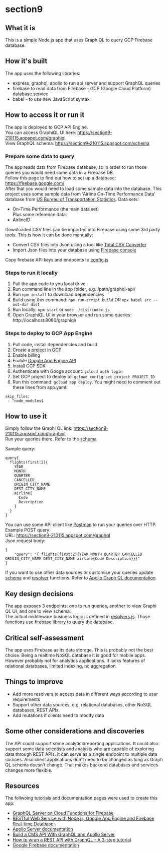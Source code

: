 # section9

## What it is
This is a simple Node.js app that uses Graph QL to query GCP Firebase database.  

## How it's built
The app uses the following libraries:  
- express, graphql, apollo to run api server and support GraphQL queries
- firebase to read data from Firebase - GCP (Google Cloud Platform) database service
- babel - to use new JavaScript syntax

## How to access it or run it
The app is deployed to GCP API Engine.  
You can access GraphiQL UI here: https://section9-210115.appspot.com/graphiql  
View GraphQL schema: https://section9-210115.appspot.com/schema

### Prepare some data to query
The app reads data from Firebase database, so in order to run those queries you would need some data in a Firebase DB.  
Follow this page to find out how to set up a database: https://firebase.google.com/  
After that you would need to load some sample data into the database. This project uses some sample data from 'Airline On-Time Performance Data' database from [US Bureau of Transportation Statistics](https://www.transtats.bts.gov/Tables.asp?DB_ID=120). Data sets:  
- On-Time Performance (the main data set)  
Plus some reference data:
- AirlineID

Downloaded CSV files can be imported into Firebase using some 3rd party tools. This is how it can be done manually:  
- Convert CSV files into Json using a tool like [Total CSV Converter](https://www.coolutils.com/TotalCSVConverter)
- Import Json files into your database using [Firebase console](https://support.google.com/firebase/answer/6386780?hl=en)

Copy firebase API keys and endpoints to [config.js](graphql-api/src/config.js)  


### Steps to run it locally
1. Pull the app code to you local drive
2. Run command line in the app folder, e.g. /path/graphql-api/
3. Run `npm install` to download dependencies
4. Build using this command: `npm run-script build` OR `npx babel src --out-dir dist`
5. Run locally: `npm start` or `node ./dist/index.js`
6. Open GraphiQL UI in your browser and run some queries: http://localhost:8080/graphiql/

### Steps to deploy to GCP App Engine
1. Pull code, install dependencies and build
2. Create a [project in GCP](https://cloud.google.com/resource-manager/docs/creating-managing-projects)
3. Enable billing
4. Enable [Google App Engine API](https://support.google.com/cloud/answer/6158841?hl=en)
5. Install GCP SDK
6. Authenticate with Googe account: `gcloud auth login`
7. Set GCP project to deploy to: `gcloud config set project PROJECT_ID`
8. Run this command: `gcloud app deploy`. You might need to comment out these lines from app.yaml:
```
skip_files:
 - ^node_modules$
```


## How to use it
Simply follow the Graphi QL link: https://section9-210115.appspot.com/graphiql  
Run your queries there. Refer to the [schema](https://section9-210115.appspot.com/schema)
  
Sample query:  
```
query{
  flights(first:2){
    YEAR
    MONTH
    QUARTER
    CANCELLED
    ORIGIN_CITY_NAME
    DEST_CITY_NAME
    airline{
      Code
      Description
    }
  }
}
```

You can use some API client like [Postman](https://www.getpostman.com/) to run your queries over HTTP. Example POST query:  
URL: https://section9-210115.appspot.com/graphql  
Json request body:
```
{
	"query": "{ flights(first:2){YEAR MONTH QUARTER CANCELLED ORIGIN_CITY_NAME DEST_CITY_NAME airline{Code Description}}}"
}
```  

If you want to use other data sources or customise your queries update [schema](/graphql-api/src/data/schema.js) and [resolver](/graphql-api/src/data/resolvers.js) functions. Refer to [Apollo Graph QL documentation](https://www.apollographql.com/docs/graphql-tools/generate-schema.html).  

## Key design decisions
The app exposes 3 endpoints: one to run queries, another to view Graphi QL UI, and one to view schema.  
The actual middleware business logic is defined in [resolvers.js](/graphql-api/src/data/resolvers.js). Those functions use firebase library to query the database.

## Critical self-assessment
The app uses Firebase as its data storage. This is probably not the best choise. Being a realtime NoSQL database it is good for mobile apps. However probably not for analytics applications. It lacks features of relational databases, limited indexing, no aggregation.

## Things to improve
- Add more resolvers to access data in different ways according to user requirements
- Support other data sources, e.g. relational databases, other NoSQL databases, REST APIs.
- Add mutations if clients need to modify data

## Some other considerations and discoveries
The API could support some analytics/reporting applications. It could also support some data scientists and analysts who are capable of exploring data through REST APIs. It can serve as a single endpoint to multiple data sources. Also client applications don't need to be changed as long as Graph QL schema doesn't change. That makes backend databases and services changes more flexible.

## Resources
The follwoing tutorials and documentation pages were used to create this app:
- [GraphQL Server on Cloud Functions for Firebase](https://codeburst.io/graphql-server-on-cloud-functions-for-firebase-ae97441399c0)
- [RESTful Web Service with Node.js, Google App Engine and Firebase Real-time Database](https://medium.com/@csgsajeewa/restful-web-service-with-node-js-google-app-engine-and-firebase-48910b0b16a7)
- [Apollo Server documentation](https://www.apollographql.com/docs/apollo-server/)
- [Build a CMS API With GraphQL and Apollo Server](https://blog.manifold.co/build-a-cms-api-with-graphql-and-apollo-server-ae6a5d5c7fb3)
- [How to wrap a REST API with GraphQL - A 3-step tutorial](https://www.prisma.io/blog/how-to-wrap-a-rest-api-with-graphql-8bf3fb17547d/)
- [Google Firebase documentation](https://firebase.google.com)